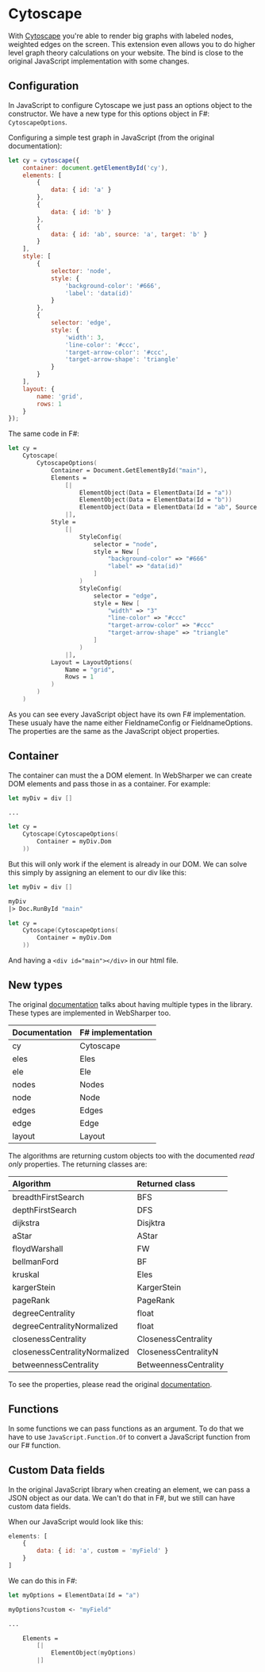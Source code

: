 # Cytoscape

With [Cytoscape](http://js.cytoscape.org) you're able to render big graphs with labeled nodes, weighted edges on the screen. This extension even allows you to do higher level graph theory calculations on your website. The bind is close to the original JavaScript implementation with some changes.

## Configuration

In JavaScript to configure Cytoscape we just pass an options object to the constructor. We have a new type for this options object in F#: `CytoscapeOptions`.

Configuring a simple test graph in JavaScript (from the original documentation):

```javascript
let cy = cytoscape({
    container: document.getElementById('cy'),
    elements: [
        {
            data: { id: 'a' }
        },
        {
            data: { id: 'b' }
        },
        {
            data: { id: 'ab', source: 'a', target: 'b' }
        }
    ],
    style: [
        {
            selector: 'node',
            style: {
                'background-color': '#666',
                'label': 'data(id)'
            }
        },
        {
            selector: 'edge',
            style: {
                'width': 3,
                'line-color': '#ccc',
                'target-arrow-color': '#ccc',
                'target-arrow-shape': 'triangle'
            }
        }
    ],
    layout: {
        name: 'grid',
        rows: 1
    }
});
```

The same code in F#:

```fsharp
let cy = 
    Cytoscape(
        CytoscapeOptions(
            Container = Document.GetElementById("main"),
            Elements = 
                [|
                    ElementObject(Data = ElementData(Id = "a"))
                    ElementObject(Data = ElementData(Id = "b"))
                    ElementObject(Data = ElementData(Id = "ab", Source = "a", Target = "b"))
                |],
            Style = 
                [|
                    StyleConfig(
                        selector = "node",
                        style = New [
                            "background-color" => "#666"
                            "label" => "data(id)"
                        ]
                    )
                    StyleConfig(
                        selector = "edge",
                        style = New [
                            "width" => "3"
                            "line-color" => "#ccc"
                            "target-arrow-color" => "#ccc"
                            "target-arrow-shape" => "triangle"
                        ]
                    )
                |],
            Layout = LayoutOptions(
                Name = "grid",
                Rows = 1
            )
        )
    )
```

As you can see every JavaScript object have its own F# implementation. These usualy have the name either FieldnameConfig or FieldnameOptions. The properties are the same as the JavaScript object properties.

## Container

The container can must the a DOM element. In WebSharper we can create DOM elements and pass those in as a container. For example:

```fsharp
let myDiv = div []

...

let cy =
    Cytoscape(CytoscapeOptions(
        Container = myDiv.Dom
    ))
```

But this will only work if the element is already in our DOM. We can solve this simply by assigning an element to our div like this:

```fsharp
let myDiv = div []

myDiv
|> Doc.RunById "main"

let cy =
    Cytoscape(CytoscapeOptions(
        Container = myDiv.Dom
    ))
```

And having a `<div id="main"></div>` in our html file.

## New types

The original [documentation](http://js.cytoscape.org/#notation/functions) talks about having multiple types in the library. These types are implemented in WebSharper too.

| Documentation | F# implementation |
|:--------------|:------------------|
| cy            | Cytoscape         |
| eles          | Eles              |
| ele           | Ele               |
| nodes         | Nodes             |
| node          | Node              |
| edges         | Edges             |
| edge          | Edge              |
| layout        | Layout            |

The algorithms are returning custom objects too with the documented *read only* properties. The returning classes are:

| Algorithm                     | Returned class        |
|:------------------------------|:----------------------|
| breadthFirstSearch            | BFS                   |
| depthFirstSearch              | DFS                   |
| dijkstra                      | Disjktra              |
| aStar                         | AStar                 |
| floydWarshall                 | FW                    |
| bellmanFord                   | BF                    |
| kruskal                       | Eles                  |
| kargerStein                   | KargerStein           |
| pageRank                      | PageRank              |
| degreeCentrality              | float                 |
| degreeCentralityNormalized    | float                 |
| closenessCentrality           | ClosenessCentrality   |
| closenessCentralityNormalized | ClosenessCentralityN  |
| betweennessCentrality         | BetweennessCentrality |

To see the properties, please read the original [documentation](http://js.cytoscape.org/#collection/algorithms).

## Functions

In some functions we can pass functions as an argument. To do that we have to use `JavaScript.Function.Of` to convert a JavaScript function from our F# function.

## Custom Data fields

In the original JavaScript library when creating an element, we can pass a JSON object as our data. We can't do that in F#, but we still can have custom data fields.

When our JavaScript would look like this:

```javascript
elements: [
    {
        data: { id: 'a', custom = 'myField' }
    }
]
```

We can do this in F#:

```fsharp
let myOptions = ElementData(Id = "a")

myOptions?custom <- "myField"

...

    Elements =
        [|
            ElementObject(myOptions)
        |]
```